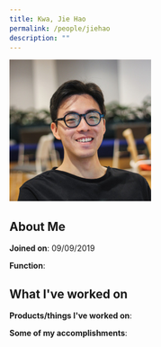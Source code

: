 ```yaml
---
title: Kwa, Jie Hao
permalink: /people/jiehao
description: ""
---
```


<img src="/images/headshots/jiehao.jpg" title="Kwa, Jie Hao" alt="Kwa, Jie Hao" style="width:50%;margin-left:0">

## About Me

**Joined on**: 09/09/2019

**Function**: 

## What I've worked on

**Products/things I've worked on**:


**Some of my accomplishments**:

